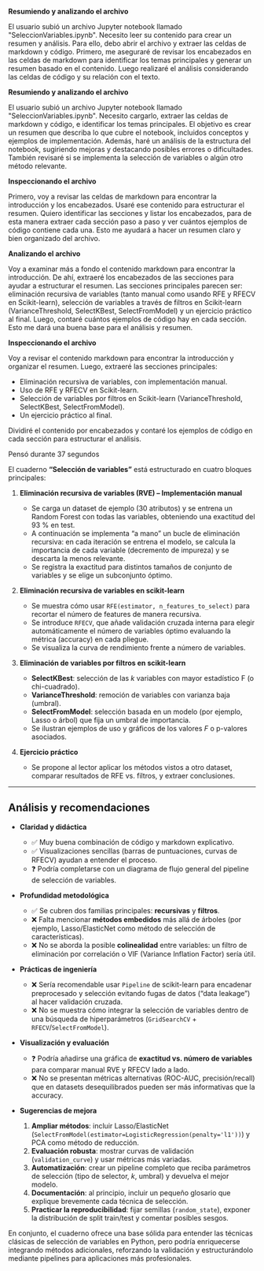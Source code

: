 **Resumiendo y analizando el archivo**

El usuario subió un archivo Jupyter notebook llamado "SeleccionVariables.ipynb". Necesito leer su contenido para crear un resumen y análisis. Para ello, debo abrir el archivo y extraer las celdas de markdown y código. Primero, me aseguraré de revisar los encabezados en las celdas de markdown para identificar los temas principales y generar un resumen basado en el contenido. Luego realizaré el análisis considerando las celdas de código y su relación con el texto.


**Resumiendo y analizando el archivo**

El usuario subió un archivo Jupyter notebook llamado "SeleccionVariables.ipynb". Necesito cargarlo, extraer las celdas de markdown y código, e identificar los temas principales. El objetivo es crear un resumen que describa lo que cubre el notebook, incluidos conceptos y ejemplos de implementación. Además, haré un análisis de la estructura del notebook, sugiriendo mejoras y destacando posibles errores o dificultades. También revisaré si se implementa la selección de variables o algún otro método relevante.


**Inspeccionando el archivo**

Primero, voy a revisar las celdas de markdown para encontrar la introducción y los encabezados. Usaré ese contenido para estructurar el resumen. Quiero identificar las secciones y listar los encabezados, para de esta manera extraer cada sección paso a paso y ver cuántos ejemplos de código contiene cada una. Esto me ayudará a hacer un resumen claro y bien organizado del archivo.


**Analizando el archivo**

Voy a examinar más a fondo el contenido markdown para encontrar la introducción. De ahí, extraeré los encabezados de las secciones para ayudar a estructurar el resumen. Las secciones principales parecen ser: eliminación recursiva de variables (tanto manual como usando RFE y RFECV en Scikit-learn), selección de variables a través de filtros en Scikit-learn (VarianceThreshold, SelectKBest, SelectFromModel) y un ejercicio práctico al final. Luego, contaré cuántos ejemplos de código hay en cada sección. Esto me dará una buena base para el análisis y resumen.


**Inspeccionando el archivo**

Voy a revisar el contenido markdown para encontrar la introducción y organizar el resumen. Luego, extraeré las secciones principales:

* Eliminación recursiva de variables, con implementación manual.
* Uso de RFE y RFECV en Scikit-learn.
* Selección de variables por filtros en Scikit-learn (VarianceThreshold, SelectKBest, SelectFromModel).
* Un ejercicio práctico al final.

Dividiré el contenido por encabezados y contaré los ejemplos de código en cada sección para estructurar el análisis.


Pensó durante 37 segundos


El cuaderno **“Selección de variables”** está estructurado en cuatro bloques principales:

1. **Eliminación recursiva de variables (RVE) – Implementación manual**

   * Se carga un dataset de ejemplo (30 atributos) y se entrena un Random Forest con todas las variables, obteniendo una exactitud del 93 % en test.
   * A continuación se implementa “a mano” un bucle de eliminación recursiva: en cada iteración se entrena el modelo, se calcula la importancia de cada variable (decremento de impureza) y se descarta la menos relevante.
   * Se registra la exactitud para distintos tamaños de conjunto de variables y se elige un subconjunto óptimo.

2. **Eliminación recursiva de variables en scikit-learn**

   * Se muestra cómo usar `RFE(estimator, n_features_to_select)` para recortar el número de features de manera recursiva.
   * Se introduce `RFECV`, que añade validación cruzada interna para elegir automáticamente el número de variables óptimo evaluando la métrica (accuracy) en cada pliegue.
   * Se visualiza la curva de rendimiento frente a número de variables.

3. **Eliminación de variables por filtros en scikit-learn**

   * **SelectKBest**: selección de las $k$ variables con mayor estadístico F (o chi-cuadrado).
   * **VarianceThreshold**: remoción de variables con varianza baja (umbral).
   * **SelectFromModel**: selección basada en un modelo (por ejemplo, Lasso o árbol) que fija un umbral de importancia.
   * Se ilustran ejemplos de uso y gráficos de los valores $F$ o p-valores asociados.

4. **Ejercicio práctico**

   * Se propone al lector aplicar los métodos vistos a otro dataset, comparar resultados de RFE vs. filtros, y extraer conclusiones.

---

## Análisis y recomendaciones

* **Claridad y didáctica**

  * ✅ Muy buena combinación de código y markdown explicativo.
  * ✅ Visualizaciones sencillas (barras de puntuaciones, curvas de RFECV) ayudan a entender el proceso.
  * ❓ Podría completarse con un diagrama de flujo general del pipeline de selección de variables.

* **Profundidad metodológica**

  * ✅ Se cubren dos familias principales: **recursivas** y **filtros**.
  * ❌ Falta mencionar **métodos embedidos** más allá de árboles (por ejemplo, Lasso/ElasticNet como método de selección de características).
  * ❌ No se aborda la posible **colinealidad** entre variables: un filtro de eliminación por correlación o VIF (Variance Inflation Factor) sería útil.

* **Prácticas de ingeniería**

  * ❌ Sería recomendable usar `Pipeline` de scikit-learn para encadenar preprocesado y selección evitando fugas de datos (“data leakage”) al hacer validación cruzada.
  * ❌ No se muestra cómo integrar la selección de variables dentro de una búsqueda de hiperparámetros (`GridSearchCV` + `RFECV`/`SelectFromModel`).

* **Visualización y evaluación**

  * ❓ Podría añadirse una gráfica de **exactitud vs. número de variables** para comparar manual RVE y RFECV lado a lado.
  * ❌ No se presentan métricas alternativas (ROC-AUC, precisión/recall) que en datasets desequilibrados pueden ser más informativas que la accuracy.

* **Sugerencias de mejora**

  1. **Ampliar métodos**: incluir Lasso/ElasticNet (`SelectFromModel(estimator=LogisticRegression(penalty='l1'))`) y PCA como método de reducción.
  2. **Evaluación robusta**: mostrar curvas de validación (`validation_curve`) y usar métricas más variadas.
  3. **Automatización**: crear un pipeline completo que reciba parámetros de selección (tipo de selector, $k$, umbral) y devuelva el mejor modelo.
  4. **Documentación**: al principio, incluir un pequeño glosario que explique brevemente cada técnica de selección.
  5. **Practicar la reproducibilidad**: fijar semillas (`random_state`), exponer la distribución de split train/test y comentar posibles sesgos.

En conjunto, el cuaderno ofrece una base sólida para entender las técnicas clásicas de selección de variables en Python, pero podría enriquecerse integrando métodos adicionales, reforzando la validación y estructurándolo mediante pipelines para aplicaciones más profesionales.
